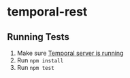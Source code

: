 # temporal-rest

## Running Tests

1. Make sure [Temporal server is running](https://github.com/temporalio/docker-compose)
2. Run `npm install`
3. Run `npm test`